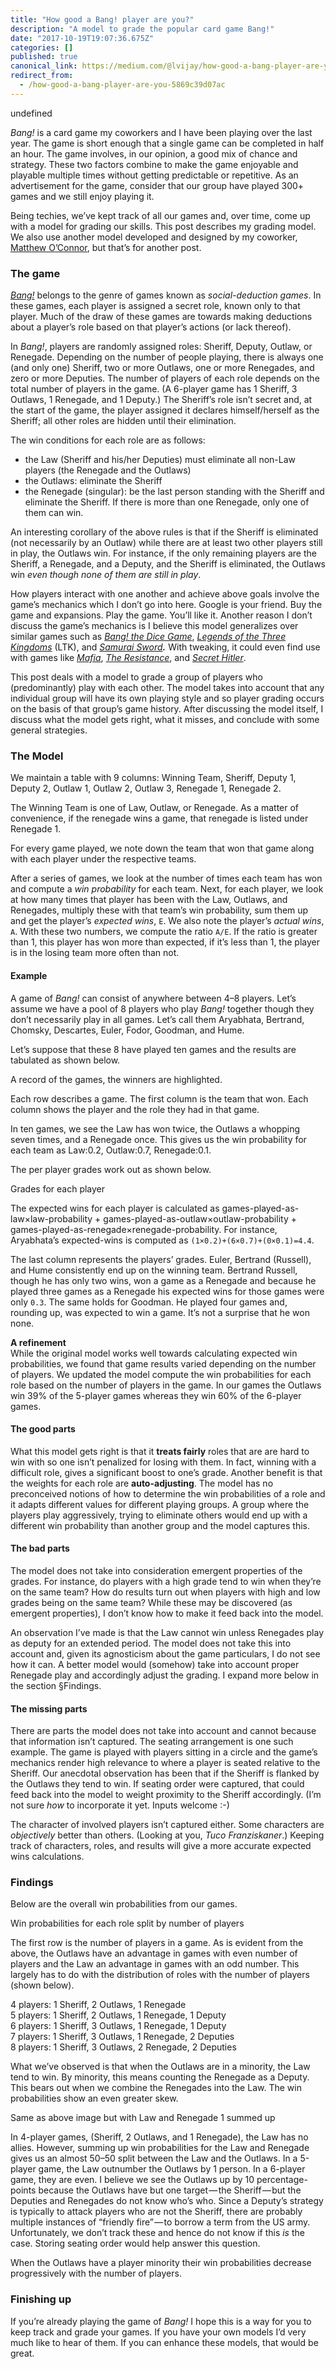 ```yaml
---
title: "How good a Bang! player are you?"
description: "A model to grade the popular card game Bang!"
date: "2017-10-19T19:07:36.675Z"
categories: []
published: true
canonical_link: https://medium.com/@lvijay/how-good-a-bang-player-are-you-5869c39d07ac
redirect_from:
  - /how-good-a-bang-player-are-you-5869c39d07ac
---
```


undefined

_Bang!_ is a card game my coworkers and I have been playing over the last year. The game is short enough that a single game can be completed in half an hour. The game involves, in our opinion, a good mix of chance and strategy. These two factors combine to make the game enjoyable and playable multiple times without getting predictable or repetitive. As an advertisement for the game, consider that our group have played 300+ games and we still enjoy playing it.

Being techies, we’ve kept track of all our games and, over time, come up with a model for grading our skills. This post describes my grading model. We also use another model developed and designed by my coworker, [Matthew O’Connor](https://github.com/mattroid), but that’s for another post.

### The game

[_Bang!_](https://en.wikipedia.org/wiki/Bang!_%28card_game%29) belongs to the genre of games known as _social-deduction_ _games_. In these games, each player is assigned a secret role, known only to that player. Much of the draw of these games are towards making deductions about a player’s role based on that player’s actions (or lack thereof).

In _Bang!_, players are randomly assigned roles: Sheriff, Deputy, Outlaw, or Renegade. Depending on the number of people playing, there is always one (and only one) Sheriff, two or more Outlaws, one or more Renegades, and zero or more Deputies. The number of players of each role depends on the total number of players in the game. (A 6-player game has 1 Sheriff, 3 Outlaws, 1 Renegade, and 1 Deputy.) The Sheriff’s role isn’t secret and, at the start of the game, the player assigned it declares himself/herself as the Sheriff; all other roles are hidden until their elimination.

The win conditions for each role are as follows:

-   the Law (Sheriff and his/her Deputies) must eliminate all non-Law players (the Renegade and the Outlaws)
-   the Outlaws: eliminate the Sheriff
-   the Renegade (singular): be the last person standing with the Sheriff and eliminate the Sheriff. If there is more than one Renegade, only one of them can win.

An interesting corollary of the above rules is that if the Sheriff is eliminated (not necessarily by an Outlaw) while there are at least two other players still in play, the Outlaws win. For instance, if the only remaining players are the Sheriff, a Renegade, and a Deputy, and the Sheriff is eliminated, the Outlaws win _even though none of them are still in play_.

How players interact with one another and achieve above goals involve the game’s mechanics which I don’t go into here. Google is your friend. Buy the game and expansions. Play the game. You’ll like it. Another reason I don’t discuss the game’s mechanics is I believe this model generalizes over similar games such as [_Bang! the Dice Game_](https://www.boardgamegeek.com/boardgame/143741/bang-dice-game), [_Legends of the Three Kingdoms_](https://en.wikipedia.org/wiki/Legends_of_the_Three_Kingdoms) (LTK), and [_Samurai Sword_](https://boardgamegeek.com/boardgame/128667/samurai-sword)**_._** With tweaking, it could even find use with games like [_Mafia_](https://en.wikipedia.org/wiki/Mafia_%28party_game%29), [_The Resistance_](https://en.wikipedia.org/wiki/The_Resistance_%28game%29), and [_Secret Hitler_](https://www.nytimes.com/2017/09/05/business/secret-hitler-game.html).

This post deals with a model to grade a group of players who (predominantly) play with each other. The model takes into account that any individual group will have its own playing style and so player grading occurs on the basis of that group’s game history. After discussing the model itself, I discuss what the model gets right, what it misses, and conclude with some general strategies.

### The Model

We maintain a table with 9 columns: Winning Team, Sheriff, Deputy 1, Deputy 2, Outlaw 1, Outlaw 2, Outlaw 3, Renegade 1, Renegade 2.

The Winning Team is one of Law, Outlaw, or Renegade. As a matter of convenience, if the renegade wins a game, that renegade is listed under Renegade 1.

For every game played, we note down the team that won that game along with each player under the respective teams.

After a series of games, we look at the number of times each team has won and compute a _win probability_ for each team. Next, for each player, we look at how many times that player has been with the Law, Outlaws, and Renegades, multiply these with that team’s win probability, sum them up and get the player’s _expected wins_, `E`. We also note the player’s _actual wins_, `A`. With these two numbers, we compute the ratio `A/E`. If the ratio is greater than 1, this player has won more than expected, if it’s less than 1, the player is in the losing team more often than not.

#### Example

A game of _Bang!_ can consist of anywhere between 4–8 players. Let’s assume we have a pool of 8 players who play _Bang!_ together though they don’t necessarily play in all games. Let’s call them Aryabhata, Bertrand, Chomsky, Descartes, Euler, Fodor, Goodman, and Hume.

Let’s suppose that these 8 have played ten games and the results are tabulated as shown below.

A record of the games, the winners are highlighted.

Each row describes a game. The first column is the team that won. Each column shows the player and the role they had in that game.

In ten games, we see the Law has won twice, the Outlaws a whopping seven times, and a Renegade once. This gives us the win probability for each team as Law:0.2, Outlaw:0.7, Renegade:0.1.

The per player grades work out as shown below.

Grades for each player

The expected wins for each player is calculated as games-played-as-law×law-probability + games-played-as-outlaw×outlaw-probability + games-played-as-renegade×renegade-probability. For instance, Aryabhata’s expected-wins is computed as `(1×0.2)+(6×0.7)+(0×0.1)=4.4`.

The last column represents the players’ grades. Euler, Bertrand (Russell), and Hume consistently end up on the winning team. Bertrand Russell, though he has only two wins, won a game as a Renegade and because he played three games as a Renegade his expected wins for those games were only `0.3`. The same holds for Goodman. He played four games and, rounding up, was expected to win a game. It’s not a surprise that he won none.

**A refinement**  
While the original model works well towards calculating expected win probabilities, we found that game results varied depending on the number of players. We updated the model compute the win probabilities for each role based on the number of players in the game. In our games the Outlaws win 39% of the 5-player games whereas they win 60% of the 6-player games.

#### The good parts

What this model gets right is that it **treats fairly** roles that are are hard to win with so one isn’t penalized for losing with them. In fact, winning with a difficult role, gives a significant boost to one’s grade. Another benefit is that the weights for each role are **auto-adjusting**. The model has no preconceived notions of how to determine the win probabilities of a role and it adapts different values for different playing groups. A group where the players play aggressively, trying to eliminate others would end up with a different win probability than another group and the model captures this.

#### The bad parts

The model does not take into consideration emergent properties of the grades. For instance, do players with a high grade tend to win when they’re on the same team? How do results turn out when players with high and low grades being on the same team? While these may be discovered (as emergent properties), I don’t know how to make it feed back into the model.

An observation I’ve made is that the Law cannot win unless Renegades play as deputy for an extended period. The model does not take this into account and, given its agnosticism about the game particulars, I do not see how it can. A better model would (somehow) take into account proper Renegade play and accordingly adjust the grading. I expand more below in the section §Findings.

#### The missing parts

There are parts the model does not take into account and cannot because that information isn’t captured. The seating arrangement is one such example. The game is played with players sitting in a circle and the game’s mechanics render high relevance to where a player is seated relative to the Sheriff. Our anecdotal observation has been that if the Sheriff is flanked by the Outlaws they tend to win. If seating order were captured, that could feed back into the model to weight proximity to the Sheriff accordingly. (I’m not sure _how_ to incorporate it yet. Inputs welcome :-)

The character of involved players isn’t captured either. Some characters are _objectively_ better than others. (Looking at you, _Tuco Franziskaner_.) Keeping track of characters, roles, and results will give a more accurate expected wins calculations.

### Findings

Below are the overall win probabilities from our games.

Win probabilities for each role split by number of players

The first row is the number of players in a game. As is evident from the above, the Outlaws have an advantage in games with even number of players and the Law an advantage in games with an odd number. This largely has to do with the distribution of roles with the number of players (shown below).

4 players: 1 Sheriff, 2 Outlaws, 1 Renegade  
5 players: 1 Sheriff, 2 Outlaws, 1 Renegade, 1 Deputy  
6 players: 1 Sheriff, 3 Outlaws, 1 Renegade, 1 Deputy  
7 players: 1 Sheriff, 3 Outlaws, 1 Renegade, 2 Deputies  
8 players: 1 Sheriff, 3 Outlaws, 2 Renegade, 2 Deputies

What we’ve observed is that when the Outlaws are in a minority, the Law tend to win. By minority, this means counting the Renegade as a Deputy. This bears out when we combine the Renegades into the Law. The win probabilities show an even greater skew.

Same as above image but with Law and Renegade 1 summed up

In 4-player games, (Sheriff, 2 Outlaws, and 1 Renegade), the Law has no allies. However, summing up win probabilities for the Law and Renegade gives us an almost 50–50 split between the Law and the Outlaws. In a 5-player game, the Law outnumber the Outlaws by 1 person. In a 6-player game, they are even. I believe we see the Outlaws up by 10 percentage-points because the Outlaws have but one target — the Sheriff — but the Deputies and Renegades do not know who’s who. Since a Deputy’s strategy is typically to attack players who are not the Sheriff, there are probably multiple instances of “friendly fire” — to borrow a term from the US army. Unfortunately, we don’t track these and hence do not know if this _is_ the case. Storing seating order would help answer this question.

When the Outlaws have a player minority their win probabilities decrease progressively with the number of players.

### Finishing up

If you’re already playing the game of _Bang!_ I hope this is a way for you to keep track and grade your games. If you have your own models I’d very much like to hear of them. If you can enhance these models, that would be great.

